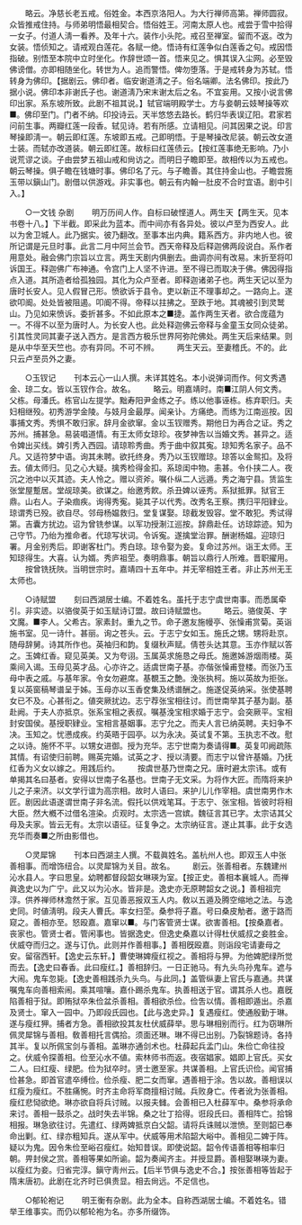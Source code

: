 <!-- { "loadSidebar": true } -->
　　略云。净慈长老五戒。俗姓金。本西京洛阳人。为大行禅师高第。禅师圆寂。众皆推戒住持。与师弟明悟最相契合。悟俗姓王。河南太原人也。戒尝于雪中拾得一女子。付道人淸一看养。及年十六。装作小头陀。戒召至禅室。留而不返。改为女装。悟侦知之。请戒观白莲花。各赋一绝。悟诗有红莲争似白莲香之句。戒因悟指破。别悟至本院中立时坐化。作辞世颂一首。悟来见之。惧其误入尘网。必至毁佛谤僧。亦即相随坐化。转世为人。追而警悟。俾勿堕落。于是戒转身为苏轼。悟转身为佛印。【据剧云。佛印者。临安谢道淸之子。俗名端卿。法名佛印。按此乃据小说。佛印本非谢氏子也。谢道淸乃宋末谢太后之名。不宜妄用。又按小说言佛印出家。系东坡所致。此剧不祖其说。】轼官端明殿学士。方与妾朝云妓琴操等欢■。佛印至门。门者不纳。印投诗云。天半悠悠去路长。鹤归华表误辽阳。君家若问前生事。两瓣红莲一段香。轼见诗。若有所感。立请相见。问其因果之说。印言琴操即淸一。朝云即红莲。东坡即五戒。己即明悟。于是琴操改尼装。朝云改女道士装。而轼亦改道装。朝云即红莲。故标曰红莲债云。【按红莲事绝无影响。乃小说荒谬之谈。子由尝梦五祖山戒和尙访之。而明日子瞻即至。故相传以为五戒也。朝云琴操。俱子瞻在钱塘时事。佛印名了元。与子瞻善。其住持金山也。子瞻尝施玉带以鎭山门。剧借以供游戏。非实事也。朝云有内翰一肚皮不合时宜语。剧中引入。】 


　　○一文钱 杂剧 
　　明万历间人作。自标曰破悭道人。两生天【两生天。见本书卷十八。】下半截。即采此为蓝本。而中间亦有各异处。彼以卢至为西安人。此以为舍卫城人。此乃据实。彼乃翻改。至事本出内典。籍系西方。非内地人也。彼所记谓是元旦时事。此言二月中阿兰会节。西天帝释及后释迦佛两段说白。系作者用意处。融会佛门宗旨以立言。两生天剧内俱删去。曲调亦间有改易。末折至将叩诉国王。释迦佛广布神通。令宫门上人坚不许进。至不得已而取决于佛。佛因得指点入道。其所造者给孤独园。其化为众卢至者。即释迦诸弟子也。两生天记以至为唐时长安人。见人假冒己形。愤欲诉于县令。吏以新正不理事却之。一路向上。遂欲叩阍。处处皆被阻遏。叩阍不得。帝释以拄拂之。至跌于地。其魂被引到灵鹫山。乃见如来愤诉。委折甚多。不如此原本之■捷。盖作两生天者。欲合庞蕴为一。不得不以至为唐时人。为长安人也。此处释迦佛云帝释与金童玉女同众徒弟。引其性灵同其妻子送入西方。是言西方极乐世界阿弥陀佛处。两生天后来结果。则是从中华至天竺也。亦有异同。不可不辨。 
　　两生天云。至妻稽氏。不的。此只云卢至员外之妻。 


　　○玉钗记 
　　刊本云心一山人撰。未详其姓名。本小说弹词而作。何文秀遇金、琼二女。皆以玉钗作合。故名。 
　　略云。明嘉靖时。南■江阴人何文秀。父栋。母潘氏。栋官山左提学。黜寿阳尹金练之子。练以他事诬栋。栋弃职归。夫妇相继殁。初秀游学金陵。与妓月金最厚。闻亲讣。方痛绝。而练为江南巡按。因事捕文秀。秀惧不敢归家。辞月金欲窜。金以玉钗赠秀。期他日为再合之证。秀之苏州。捕甚急。易装唱道情。有王太师女琼珍。夜梦神吿以当婚文秀。甚异之。适令婢出买线。婢引秀入西园。请琼聆秀曲。秀于曲中叙其寃。琼知秀名家子。品不凡。又适符梦中语。询其未聘。欲托终身。秀乃以玉钗赠琼。琼答以金鸳扣。及将去。値太师归。见之心大疑。擒秀检得金扣。系琼闺中物。恚甚。令仆挟二人。夜沉之池中以灭其迹。夫人怜之。赠以资斧。嘱仆纵二人远遁。秀之海宁县。赁监生张堂屋蹔居。堂觇琼美。欲谋之。绐邀秀飮。杀丑婢以诬秀。系狱抵罪。狱官王鼎。山右人。子染痼疾。询得秀寃。毙其子以代秀。改秀名王察。携归平阳肄业。琼谓秀已殁。欲自尽。邻母杨媪救归。堂复谋娶。琼截发毁容。堂不敢犯。秀试得第。吉囊方扰边。诏为曾铣参谋。以军功授淛江巡按。辞鼎赴任。访琼踪迹。知为己守节。乃绐为推命者。代琼写状词。令诉寃。遂擒堂治罪。酬谢杨媪。迎琼归署。月金别秀后。即谢客杜门。秀白琼。琼令娶为妾。复命过苏州。诣王太师。王知琼得生。大喜。认为婿。秀庐祖茔。奏明鼎事。朝旨以鼎行人所难。晋职擢用。 
　　按曾铣抚陜。当明世宗时。嘉靖四十五年中。并无宰相姓王者。非止苏州无王太师也。 


　　○诗赋盟 
　　刻曰西湖居士编。不着姓名。虽托于志宁虞世南事。而悉属牵引。非实迹。以骆俊英于如玉赋诗订盟。故曰诗赋盟也。 
　　略云。骆俊英、字文魔。■李人。父希古。家素封。重九之节。命子邀友施幔亭、张懆甫赏菊。英诣施书室。见一诗什。甚丽。询之苍头。云。于志宁女如玉。施氏之甥。甥将赴京。随母辞舅。诗其所作也。英袖归和韵。复缀秋声赋。倩苍头达其意。玉亦作赋以答之。玉婢红香。窥见英美。又为夸诩。玉属英求施恳之母氏。施邀姊游烟雨楼。英乘间入谒。玉母见英才品。心亦许之。适虞世南子基。亦偕张懆甫登楼。而张乃玉母中表之戚。与基年家。令女勿避席。基覩玉之艶。浼张执柯。施以英故为拒张。复以英窗稿琴谱呈于姊。玉母亦以玉香奁集及绣谱酬之。施遂促英纳采。张使基聘女已不及。心甚衔之。値突厥扰边。志宁荐张宝相往讨。而世南举其子基为副。基赴阙。于夫人亦抵京。张系宝相之表叔。嘱基浼宝相求婚于志宁。会突厥平。宝相封安国侯。基授职肄业。宝相言基姻事。志宁允之。而夫人言已纳英聘。夫妇争不决。玉知之。忧懑成疾。约英晤于园亭。以为永决。英试复不第。玉执志不改。慰之以诗。施怀不平。以甥女进御。授为充华。志宁世南为奏请得■。英复叩阙疏陈其情。有诏使归前聘。赐英完婚。试英之才、授以淸要。而志宁以曾许基婚。乃抚红香为义女以嫁之。用践后约。 
　　按虞世基乃世南之兄。唐时避太宗讳。或有单揭其名曰基者。安得以世南子名基也。世南子无文采。为将作大匠。而隋将来护儿之子来济。以文学行谊为高宗相。故时人语曰。来护儿儿作宰相。虞世南男作木匠。剧因此语遂谓世南子非名流。假托以供戏笔耳。于志宁、张宝相。皆彼时将相大臣。然大槪不过借名渲染。贞观时。太宗选一宫嫔。魏征言其已字。太宗诘其父母及夫家。皆云无有。太宗以语征。征复争之。太宗纳征言。遂止其事。此于女选充华而奏■之所由影借也。 


　　○灵犀锦 
　　刊本曰西湖主人撰。不载眞姓名。盖杭州人也。即双玉人中张善相事。而增饰纽合。以灵犀锦为关目。故名。 
　　剧云。张善相者。东魏建州沁水县人。字曰思皇。幼聘都督段韶女琳瑛为室。【按正史。善相本襄城人。而禅眞逸史以为广宁。此又以为沁水。皆非是。逸史亦无原聘韶女之说。】善相祖完淳。供养禅师林澹然于家。互见善恶报双玉人内。敎以五遁及腾空缩地之法。与逸史同。时値淸明。段夫人曹氏。率女扫茔。桑参将子嘉。号曰桑皮觔者。邀于路而窥之。善相亦至。怒殴嘉。嘉窜以■。与门客管贤士谋。欲害善相。【按桑嘉者。丧家也。管贤士者。管闲事也。皆据逸史。但逸史桑嘉以计得杜伏威叔之妾胜金。伏威夺而归之。遂与订仇。此则并作善相事。】善相旣殴嘉。则诣段宅请妻母之安。留宿西轩。【逸史云东轩。】曹使琳婢瘦红视之。善相将与狎。为他婢肥绿所觉而去。【逸史曰春香。此曰瘦红。】善相辞归。一日正驰马。有九头鸟孙鬼车。遮与大闹。鬼车忽毙。【逸史善相践杀九头鸟。与此同。】盖管纵妻上官氏与嘉通。共谋嘱鬼车向善相索闹。乘其喧嚷。嘉仆踢杀鬼车。执善相送于官。谓其杀人也。嘉旣陷善相于狱。即贿狱卒朱俭盆杀善相。善相欲杀俭。俭吿以情。善相即遁出。杀嘉及贤士。窜入一园中。乃即段氏园也。【此与逸史异。】复遇瘦红。使通殷勤于琳。遂与瘦红狎。捕者方急。善相欲投其友杜伏威薛举。思与琳相别而行。红为窃琳所佩灵犀锦与善相。敎善相托言偶拾。须面还琳。琳不得已出别。乃裂锦题诗。各持其半。复以所佩宝剑与善相。盖琳亦通剑术也。杜薛起兵孟门山。朱俭亡命往投之。伏威令探善相。俭至沁水不値。索林师书而返。夜宿娼家。娼即上官氏。买女二人。曰红瘦、绿肥。俭为狱卒时。贤士邀至家。共谋善相。上官氏识俭。闻官捕俭甚急。即首官遣卒缚俭。俭杀瘦、肥二女而窜。遇善相于涂。吿以故。善相误以红瘦为瘦红。不胜痛惋。时齐主命将军商擅相讨贼。兵败身亡。传者讹为张善相。瘦红悲恸欲绝。琳亦欲自将兵讨贼。以报夫雠。会善相已入杜薛军中。桑参将承命来讨。善相一鼓杀之。战时失去半锦。桑之壮丁拾得。诳段氏曰。善相阵亡。拾锦相报。琳急欲往讨。先遣红、绿两婢抵京白父韶。请将兵诛贼以泄愤。至则韶已奉命出剿。红、绿亦粗知兵。遂从军中。伏威等用术陷韶大峪中。善相见二婢于阵。疑以为鬼。因令朱俭至峪召瘦红。始知昔误。即使说韶。韶令传语善相等相率归朝。畀封侯之赏。善相等果如所谕。韶为奏闻齐主。并授显爵。善相娶琳瑛为妻。以瘦红为妾。归省完淳。鎭守靑州云。【后半节俱与逸史不合。】按张善相等皆起于隋末唐初。此剧在北齐时已俱贵显。相去尙远。不足信也。 


　　○郁轮袍记 
　　明王衡有杂剧。此为全本。自称西湖居士编。不着姓名。错举王维事实。而仍以郁轮袍为名。亦多所缀饰。 
